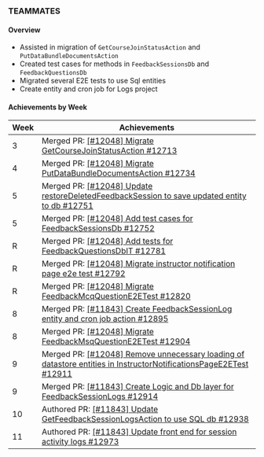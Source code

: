 ### TEAMMATES

#### Overview

* Assisted in migration of `GetCourseJoinStatusAction` and `PutDataBundleDocumentsAction`
* Created test cases for methods in `FeedbackSessionsDb` and `FeedbackQuestionsDb`
* Migrated several E2E tests to use Sql entities
* Create entity and cron job for Logs project

#### Achievements by Week

| Week | Achievements |
| ---- | ------------ |
| 3 | Merged PR: [[#12048] Migrate GetCourseJoinStatusAction #12713](https://github.com/TEAMMATES/teammates/pull/12713) |
| 4 | Merged PR: [[#12048] Migrate PutDataBundleDocumentsAction #12734](https://github.com/TEAMMATES/teammates/pull/12734) |
| 5 | Merged PR: [[#12048] Update restoreDeletedFeedbackSession to save updated entity to db #12751](https://github.com/TEAMMATES/teammates/pull/12751) |
| 5 | Merged PR: [[#12048] Add test cases for FeedbackSessionsDb #12752](https://github.com/TEAMMATES/teammates/pull/12752) |
| R | Merged PR: [[#12048] Add tests for FeedbackQuestionsDbIT  #12781](https://github.com/TEAMMATES/teammates/pull/12781) |
| R | Merged PR: [[#12048] Migrate instructor notification page e2e test  #12792](https://github.com/TEAMMATES/teammates/pull/12792) |
| R | Merged PR: [[#12048] Migrate FeedbackMcqQuestionE2ETest #12820](https://github.com/TEAMMATES/teammates/pull/12820) |
| 8 | Merged PR: [[#11843] Create FeedbackSessionLog entity and cron job action #12895](https://github.com/TEAMMATES/teammates/pull/12895) |
| 8 | Merged PR: [[#12048] Migrate FeedbackMsqQuestionE2ETest #12904](https://github.com/TEAMMATES/teammates/pull/12904) |
| 9 | Merged PR: [[#12048] Remove unnecessary loading of datastore entities in InstructorNotificationsPageE2ETest #12911](https://github.com/TEAMMATES/teammates/pull/12911) |
| 9 | Merged PR: [[#11843] Create Logic and Db layer for FeedbackSessionLogs #12914](https://github.com/TEAMMATES/teammates/pull/12914) |
| 10 | Authored PR: [[#11843] Update GetFeedbackSessionLogsAction to use SQL db #12938](https://github.com/TEAMMATES/teammates/pull/12938) |
| 11 | Authored PR: [[#11843] Update front end for session activity logs #12973](https://github.com/TEAMMATES/teammates/pull/12973) |
